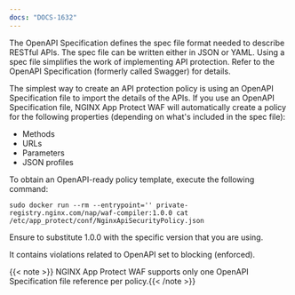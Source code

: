 ```yaml
---
docs: "DOCS-1632"
---
```


The OpenAPI Specification defines the spec file format needed to describe RESTful APIs. The spec file can be written either in JSON or YAML. Using a spec file simplifies the work of implementing API protection. Refer to the OpenAPI Specification (formerly called Swagger) for details.

The simplest way to create an API protection policy is using an OpenAPI Specification file to import the details of the APIs. If you use an OpenAPI Specification file, NGINX App Protect WAF will automatically create a policy for the following properties (depending on what's included in the spec file):
* Methods
* URLs
* Parameters
* JSON profiles

To obtain an OpenAPI-ready policy template, execute the following command:

```shell
sudo docker run --rm --entrypoint='' private-registry.nginx.com/nap/waf-compiler:1.0.0 cat /etc/app_protect/conf/NginxApiSecurityPolicy.json
```

Ensure to substitute 1.0.0 with the specific version that you are using.

It contains violations related to OpenAPI set to blocking (enforced).

{{< note >}} NGINX App Protect WAF supports only one OpenAPI Specification file reference per policy.{{< /note >}}